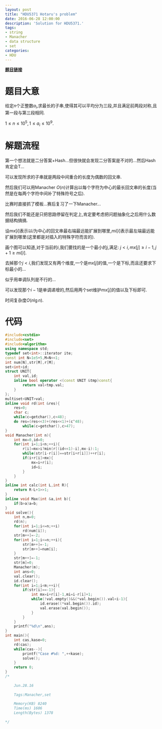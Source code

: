```yaml
---
layout: post
title: "HDU5371 Hotaru's problem"
date: 2016-06-28 12:00:00
description: 'Solution for HDU5371.'
tags:
- string
- Manacher
- data structure
- set
categories:
- HDU
---
```


[**题目链接**](http://acm.hdu.edu.cn/showproblem.php?pid=5371)

# 题目大意

给定$n$个正整数$a_i$,求最长的子串,使得其可以平均分为三段,并且满足前两段对称,且第一段与第三段相同.

$1\le n\le10^5,1\le a_i\le10^9.$

# 解题流程

第一个想法就是二分答案+Hash...但很快就会发现二分答案是不对的...然后Hash肯定会T...

可以发现所求的子串就是两段中间重合的长度为偶数的回文串.

然后我们可以用Manacher $O(n)$计算出以每个字符为中心的最长回文串的长度(当然是在每两个字符中间补了特殊符号之后).

比赛时直接抓了模板...赛后复习了一下Manacher...

然后我们不能还是只把思路停留在判定上,肯定要考虑把问题抽象化之后用什么数据结构搞搞.

设$mx[i]$表示以$i$为中心的回文串最右端最远能扩展到哪里,$mi[i]$表示最左端最远能扩展到哪里(这里都是对插入的特殊字符而言的).

画个图可以知道,对于当前的$i$,我们要找的是一个最小的$j$,满足:
$j<i,mx[j]\ge i-1,j+1\ge mi[i].$

去掉那个$j<i$,我们发现又有两个维度,一个是$mx[j]$的值,一个是下标,而且还要求下标最小的...

似乎用单调队列是不行的...

可以发现那个$i-1$是单调递增的,然后用两个set维护$mx[j]$的值以及下标即可.

时间复杂度$O(n\lg n)$.

# 代码

```c++
#include<cstdio>
#include<set>
#include<algorithm>
using namespace std;
typedef set<int>::iterator ite;
const int N=1e5+5,M=N<<1;
int num[N],str[M],r[M];
set<int>id;
struct UNIT{
	int val,id;
	inline bool operator <(const UNIT &tmp)const{
		return val<tmp.val;
	}
};
multiset<UNIT>val;
inline void rd(int &res){
	res=0;
	char c;
	while(c=getchar(),c<48);
	do res=(res<<3)+(res<<1)+(c^48);
		while(c=getchar(),c>47);
}
void Manacher(int n){
	int mx=0,id=0;
	for(int i=1;i<n;++i){
		r[i]=mx>i?min(r[(id<<1)-i],mx-i):1;
		while(str[i-r[i]]==str[i+r[i]])++r[i];
		if(i+r[i]>mx){
			mx=i+r[i];
			id=i;
		}
	}
}
inline int calc(int L,int R){
	return R-L+1>>1;
}
inline void Max(int &a,int b){
	if(b>a)a=b;
}
void solve(){
	int n,m=0;
	rd(n);
	for(int i=1;i<=n;++i)
		rd(num[i]);
	str[m++]=-2;
	for(int i=1;i<=n;++i){
		str[m++]=-1;
		str[m++]=num[i];
	}
	str[m++]=-1;
	str[m]=0;
	Manacher(m);
	int ans=0;
	val.clear();
	id.clear();
	for(int i=1;i<m;++i){
		if(str[i]==-1){
			int mx=i+r[i]-1,mi=i-r[i]+1;
			while(!val.empty()&&(*val.begin()).val<i-1){
				id.erase((*val.begin()).id);
				val.erase(val.begin());
			}
		}
	}
	printf("%d\n",ans);
}
int main(){
	int cas,kase=0;
	rd(cas);
	while(cas--){
		printf("Case #%d: ",++kase);
		solve();
	}
	return 0;
}
/*
	
	Jun.28.16
	
	Tags:Manacher,set
	
	Memory(KB) 8240
	Time(ms) 1606
	Length(Bytes) 1378
	
*/
```
